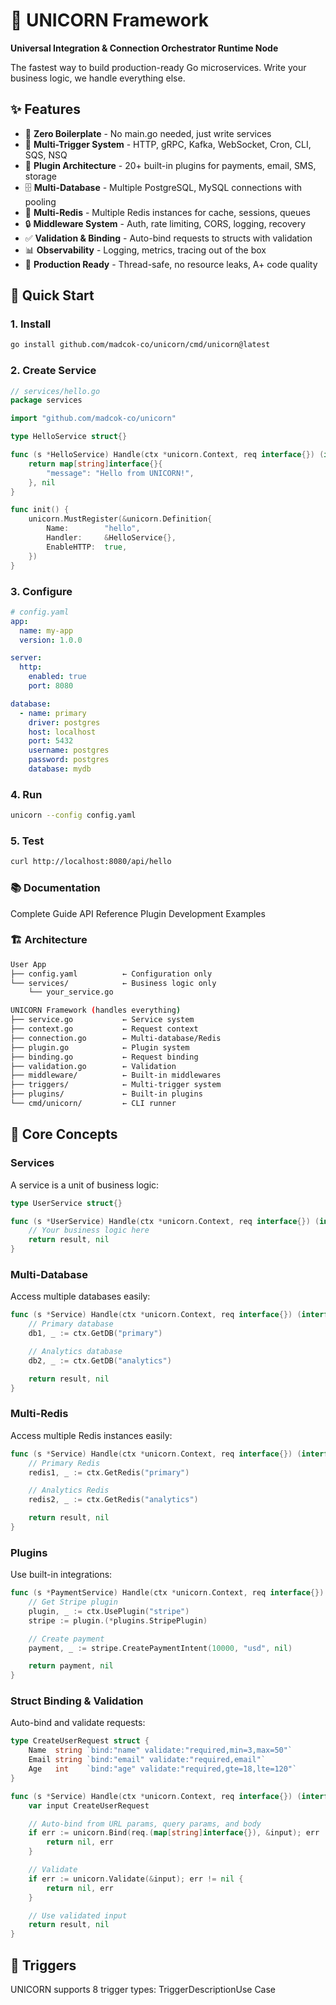 # 🦄 UNICORN Framework

**Universal Integration & Connection Orchestrator Runtime Node**

The fastest way to build production-ready Go microservices. Write your business logic, we handle everything else.

## ✨ Features

- 🎯 **Zero Boilerplate** - No main.go needed, just write services
- 🔌 **Multi-Trigger System** - HTTP, gRPC, Kafka, WebSocket, Cron, CLI, SQS, NSQ
- 🧩 **Plugin Architecture** - 20+ built-in plugins for payments, email, SMS, storage
- 🗄️ **Multi-Database** - Multiple PostgreSQL, MySQL connections with pooling
- 💾 **Multi-Redis** - Multiple Redis instances for cache, sessions, queues
- 🔒 **Middleware System** - Auth, rate limiting, CORS, logging, recovery
- ✅ **Validation & Binding** - Auto-bind requests to structs with validation
- 📊 **Observability** - Logging, metrics, tracing out of the box
- 🚀 **Production Ready** - Thread-safe, no resource leaks, A+ code quality

## 🚀 Quick Start

### 1. Install
```bash
go install github.com/madcok-co/unicorn/cmd/unicorn@latest
```

### 2. Create Service
```go
// services/hello.go
package services

import "github.com/madcok-co/unicorn"

type HelloService struct{}

func (s *HelloService) Handle(ctx *unicorn.Context, req interface{}) (interface{}, error) {
    return map[string]interface{}{
        "message": "Hello from UNICORN!",
    }, nil
}

func init() {
    unicorn.MustRegister(&unicorn.Definition{
        Name:        "hello",
        Handler:     &HelloService{},
        EnableHTTP:  true,
    })
}
```
### 3. Configure
```yaml
# config.yaml
app:
  name: my-app
  version: 1.0.0

server:
  http:
    enabled: true
    port: 8080

database:
  - name: primary
    driver: postgres
    host: localhost
    port: 5432
    username: postgres
    password: postgres
    database: mydb
```
### 4. Run
```bash
unicorn --config config.yaml
```
### 5. Test
```bash
curl http://localhost:8080/api/hello
```

### 📚 Documentation

Complete Guide
API Reference
Plugin Development
Examples

### 🏗️ Architecture
```bash
User App
├── config.yaml          ← Configuration only
└── services/            ← Business logic only
    └── your_service.go

UNICORN Framework (handles everything)
├── service.go           ← Service system
├── context.go           ← Request context
├── connection.go        ← Multi-database/Redis
├── plugin.go            ← Plugin system
├── binding.go           ← Request binding
├── validation.go        ← Validation
├── middleware/          ← Built-in middlewares
├── triggers/            ← Multi-trigger system
├── plugins/             ← Built-in plugins
└── cmd/unicorn/         ← CLI runner
```
## 🎯 Core Concepts
### Services
A service is a unit of business logic:
```go
type UserService struct{}

func (s *UserService) Handle(ctx *unicorn.Context, req interface{}) (interface{}, error) {
    // Your business logic here
    return result, nil
}
```
### Multi-Database
Access multiple databases easily:
```go
func (s *Service) Handle(ctx *unicorn.Context, req interface{}) (interface{}, error) {
    // Primary database
    db1, _ := ctx.GetDB("primary")

    // Analytics database
    db2, _ := ctx.GetDB("analytics")

    return result, nil
}
```
### Multi-Redis
Access multiple Redis instances easily:
```go
func (s *Service) Handle(ctx *unicorn.Context, req interface{}) (interface{}, error) {
    // Primary Redis
    redis1, _ := ctx.GetRedis("primary")

    // Analytics Redis
    redis2, _ := ctx.GetRedis("analytics")

    return result, nil
}
```
### Plugins
Use built-in integrations:
```go
func (s *PaymentService) Handle(ctx *unicorn.Context, req interface{}) (interface{}, error) {
    // Get Stripe plugin
    plugin, _ := ctx.UsePlugin("stripe")
    stripe := plugin.(*plugins.StripePlugin)

    // Create payment
    payment, _ := stripe.CreatePaymentIntent(10000, "usd", nil)

    return payment, nil
}
```
### Struct Binding & Validation
Auto-bind and validate requests:
```go
type CreateUserRequest struct {
    Name  string `bind:"name" validate:"required,min=3,max=50"`
    Email string `bind:"email" validate:"required,email"`
    Age   int    `bind:"age" validate:"required,gte=18,lte=120"`
}

func (s *Service) Handle(ctx *unicorn.Context, req interface{}) (interface{}, error) {
    var input CreateUserRequest

    // Auto-bind from URL params, query params, and body
    if err := unicorn.Bind(req.(map[string]interface{}), &input); err != nil {
        return nil, err
    }

    // Validate
    if err := unicorn.Validate(&input); err != nil {
        return nil, err
    }

    // Use validated input
    return result, nil
}
```
## 🔌 Triggers
UNICORN supports 8 trigger types:
TriggerDescriptionUse Case
